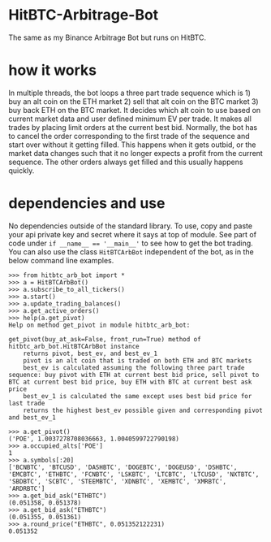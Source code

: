 # HitBTC-Arbitrage-Bot

The same as my Binance Arbitrage Bot but runs on HitBTC.

# how it works

In multiple threads, the bot loops a three part trade sequence which is 1) buy an alt coin on the ETH market 2) sell that alt coin on the BTC market 3) buy back ETH on the BTC market. It decides which alt coin to use based on current market data and user defined minimum EV per trade. It makes all trades by placing limit orders at the current best bid. Normally, the bot has to cancel the order corresponding to the first trade of the sequence and start over without it getting filled. This happens when it gets outbid, or the market data changes such that it no longer expects a profit from the current sequence. The other orders always get filled and this usually happens quickly.

# dependencies and use

No dependencies outside of the standard library. To use, copy and paste your api private key and secret where it says at top of module. See part of code under `if __name__ == '__main__'` to see how to get the bot trading. You can also use the class `HitBTCArbBot` independent of the bot, as in the below command line examples. 

```
>>> from hitbtc_arb_bot import *
>>> a = HitBTCArbBot()
>>> a.subscribe_to_all_tickers()
>>> a.start()
>>> a.update_trading_balances()
>>> a.get_active_orders()
>>> help(a.get_pivot)
Help on method get_pivot in module hitbtc_arb_bot:

get_pivot(buy_at_ask=False, front_run=True) method of hitbtc_arb_bot.HitBTCArbBot instance
    returns pivot, best_ev, and best_ev_1
    pivot is an alt coin that is traded on both ETH and BTC markets
    best_ev is calculated assuming the following three part trade sequence: buy pivot with ETH at current best bid price, sell pivot to BTC at current best bid price, buy ETH with BTC at current best ask price
    best_ev_1 is calculated the same except uses best bid price for last trade
    returns the highest best_ev possible given and corresponding pivot and best_ev_1

>>> a.get_pivot()
('POE', 1.0037278708036663, 1.0040599722790198)
>>> a.occupied_alts['POE']
1
>>> a.symbols[:20]
['BCNBTC', 'BTCUSD', 'DASHBTC', 'DOGEBTC', 'DOGEUSD', 'DSHBTC', 'EMCBTC', 'ETHBTC', 'FCNBTC', 'LSKBTC', 'LTCBTC', 'LTCUSD', 'NXTBTC', 'SBDBTC', 'SCBTC', 'STEEMBTC', 'XDNBTC', 'XEMBTC', 'XMRBTC', 'ARDRBTC']
>>> a.get_bid_ask("ETHBTC")
(0.051358, 0.051378)
>>> a.get_bid_ask("ETHBTC")
(0.051355, 0.051361)
>>> a.round_price("ETHBTC", 0.051352122231)
0.051352
